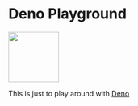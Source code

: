 # Deno Playground

<div>
<img src="https://deno.land/logo.svg" width="100" height="100"/>
</div>

This is just to play around with [Deno](https://deno.land/)
